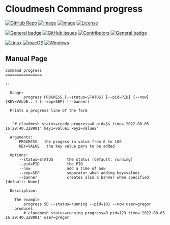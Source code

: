 Cloudmesh Command progress
=====================

[![GitHub Repo](https://img.shields.io/badge/github-repo-green.svg)](https://github.com/cloudmesh/cloudmesh-progress)
[![image](https://img.shields.io/pypi/pyversions/cloudmesh-progress.svg)](https://pypi.org/project/cloudmesh-progress)
[![image](https://img.shields.io/pypi/v/cloudmesh-progress.svg)](https://pypi.org/project/cloudmesh-progress/)
[![License](https://img.shields.io/badge/License-Apache%202.0-blue.svg)](https://opensource.org/licenses/Apache-2.0)

[![General badge](https://img.shields.io/badge/Status-Production-<COLOR>.svg)](https://shields.io/)
[![GitHub issues](https://img.shields.io/github/issues/cloudmesh/cloudmesh-progress.svg)](https://github.com/cloudmesh/cloudmesh-progress/issues)
[![Contributors](https://img.shields.io/github/contributors/cloudmesh/cloudmesh-progress.svg)](https://github.com/cloudmesh/cloudmesh-progress/graphs/contributors)
[![General badge](https://img.shields.io/badge/Other-repos-<COLOR>.svg)](https://github.com/cloudmesh/cloudmesh)


[![Linux](https://img.shields.io/badge/OS-Linux-orange.svg)](https://www.linux.org/)
[![macOS](https://img.shields.io/badge/OS-macOS-lightgrey.svg)](https://www.apple.com/macos)
[![Windows](https://img.shields.io/badge/OS-Windows-blue.svg)](https://www.microsoft.com/windows)





## Manual Page

<!-- START-MANUAL -->
```
Command progress
================

::

  Usage:
        progress PROGRESS [--status=STATUS] [--pid=PID] [--now] [KEY=VALUE...] [--sep=SEP] [--banner]

  Prints a progress line of the form


   "# cloudmesh status=ready progress=0 pid=$$ time='2022-08-05 16:29:40.228901' key1=value1 key2=value2"

  Arguments:
      PROGRESS   the progess in value from 0 to 100
      KEY=VALUE   the key value pars to be added

  Options:
      --status=STATUS      the status [default: running]
      --pid=PID            the PID
      --now                add a time of now
      --sep=SEP            separator when adding key=values
      --banner             creates also a banner when specified [default: None]

  Description:

    The example
        progress 50 --status=running --pid=101 --now user=gregor
    produces
        # cloudmesh status=running progress=0 pid=123 time='2022-08-05 16:29:40.228901' user=gregor
```
<!-- STOP-MANUAL -->
